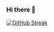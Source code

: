 ### Hi there 👋

<!--
**roziy/roziy** is a ✨ _special_ ✨ repository because its `README.md` (this file) appears on your GitHub profile.

Here are some ideas to get you started:

- 🔭 I’m currently working on ...
- 🌱 I’m currently learning ...
- 👯 I’m looking to collaborate on ...
- 🤔 I’m looking for help with ...
- 💬 Ask me about ...
- 📫 How to reach me: ...
- 😄 Pronouns: ...
- ⚡ Fun fact: ...
-->

[![GitHub Streak](https://streak-stats.demolab.com?user=roziki-dev&theme=onedark&hide_border=true&border_radius=6&date_format=M%20j%5B%2C%20Y%5D)](https://git.io/streak-stats)
